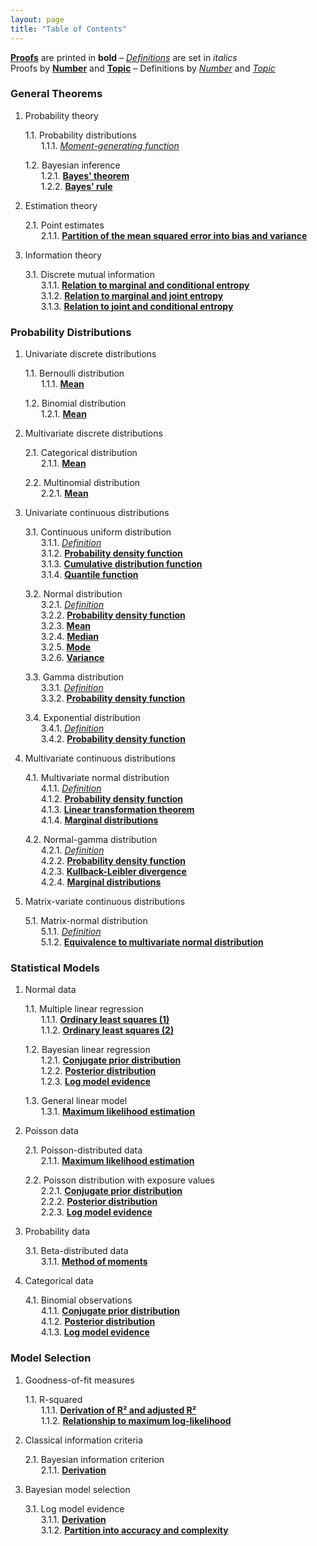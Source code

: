 ```yaml
---
layout: page
title: "Table of Contents"
---
```



**[Proofs](/P/-temp-.html)** are printed in **bold** – *[Definitions](/D/-temp-.html)* are set in *italics* <br>
Proofs by **[Number](/I/Proof_by_Number.html)** and **[Topic](/I/Proof_by_Topic.html)** – Definitions by *[Number](/I/Definition_by_Number.html)* and *[Topic](/I/Definition_by_Topic.html)* <br>


<section class="chapter" id="General Theorems">
<h3>General Theorems</h3>
</section>

1. Probability theory

   1.1. Probability distributions <br>
   &emsp;&ensp; 1.1.1. *[Moment-generating function](/D/mgf.html)* <br>
   
   1.2. Bayesian inference <br>
   &emsp;&ensp; 1.2.1. **[Bayes' theorem](/P/bayes-th.html)** <br>
   &emsp;&ensp; 1.2.2. **[Bayes' rule](/P/bayes-rule.html)** <br>

2. Estimation theory

   2.1. Point estimates <br>
   &emsp;&ensp; 2.1.1. **[Partition of the mean squared error into bias and variance](/P/mse-bnv.html)** <br>

3. Information theory

   3.1. Discrete mutual information <br>
   &emsp;&ensp; 3.1.1. **[Relation to marginal and conditional entropy](/P/dmi-mce.html)** <br>
   &emsp;&ensp; 3.1.2. **[Relation to marginal and joint entropy](/P/dmi-mje.html)** <br>
   &emsp;&ensp; 3.1.3. **[Relation to joint and conditional entropy](/P/dmi-jce.html)** <br>


<section class="chapter" id="Probability Distributions">
<h3>Probability Distributions</h3>
</section>

1. Univariate discrete distributions

   1.1. Bernoulli distribution <br>
   &emsp;&ensp; 1.1.1. **[Mean](/P/bern-mean.html)** <br>

   1.2. Binomial distribution <br>
   &emsp;&ensp; 1.2.1. **[Mean](/P/bin-mean.html)** <br>

2. Multivariate discrete distributions

   2.1. Categorical distribution <br>
   &emsp;&ensp; 2.1.1. **[Mean](/P/cat-mean.html)** <br>

   2.2. Multinomial distribution <br>
   &emsp;&ensp; 2.2.1. **[Mean](/P/mult-mean.html)** <br>

3. Univariate continuous distributions

   3.1. Continuous uniform distribution <br>
   &emsp;&ensp; 3.1.1. *[Definition](/D/cuni.html)* <br>
   &emsp;&ensp; 3.1.2. **[Probability density function](/P/cuni-pdf.html)** <br>
   &emsp;&ensp; 3.1.3. **[Cumulative distribution function](/P/cuni-cdf.html)** <br>
   &emsp;&ensp; 3.1.4. **[Quantile function](/P/cuni-qf.html)** <br>

   3.2. Normal distribution <br>
   &emsp;&ensp; 3.2.1. *[Definition](/D/norm.html)* <br>
   &emsp;&ensp; 3.2.2. **[Probability density function](/P/norm-pdf.html)** <br>
   &emsp;&ensp; 3.2.3. **[Mean](/P/norm-mean.html)** <br>
   &emsp;&ensp; 3.2.4. **[Median](/P/norm-med.html)** <br>
   &emsp;&ensp; 3.2.5. **[Mode](/P/norm-mode.html)** <br>
   &emsp;&ensp; 3.2.6. **[Variance](/P/norm-var.html)** <br>

   3.3. Gamma distribution <br>
   &emsp;&ensp; 3.3.1. *[Definition](/D/gam.html)* <br>
   &emsp;&ensp; 3.3.2. **[Probability density function](/P/gam-pdf.html)** <br>

   3.4. Exponential distribution <br>
   &emsp;&ensp; 3.4.1. *[Definition](/D/exp.html)* <br>
   &emsp;&ensp; 3.4.2. **[Probability density function](/P/exp-pdf.html)** <br>

4. Multivariate continuous distributions

   4.1. Multivariate normal distribution <br>
   &emsp;&ensp; 4.1.1. *[Definition](/D/mvn.html)* <br>
   &emsp;&ensp; 4.1.2. **[Probability density function](/P/mvn-pdf.html)** <br>
   &emsp;&ensp; 4.1.3. **[Linear transformation theorem](/P/mvn-ltt.html)** <br>
   &emsp;&ensp; 4.1.4. **[Marginal distributions](/P/mvn-marg.html)** <br>
   
   4.2. Normal-gamma distribution <br>
   &emsp;&ensp; 4.2.1. *[Definition](/D/ng.html)* <br>
   &emsp;&ensp; 4.2.2. **[Probability density function](/P/ng-pdf.html)** <br>
   &emsp;&ensp; 4.2.3. **[Kullback-Leibler divergence](/P/ng-kl.html)** <br>
   &emsp;&ensp; 4.2.4. **[Marginal distributions](/P/ng-marg.html)** <br>

5. Matrix-variate continuous distributions

   5.1. Matrix-normal distribution <br>
   &emsp;&ensp; 5.1.1. *[Definition](/D/matn.html)* <br>
   &emsp;&ensp; 5.1.2. **[Equivalence to multivariate normal distribution](/P/matn-mvn.html)** <br>


<section class="chapter" id="Statistical Models">
<h3>Statistical Models</h3>
</section>

1. Normal data

   1.1. Multiple linear regression <br>
   &emsp;&ensp; 1.1.1. **[Ordinary least squares (1)](/P/mlr-ols.html)** <br>
   &emsp;&ensp; 1.1.2. **[Ordinary least squares (2)](/P/mlr-ols2.html)** <br>
   
   1.2. Bayesian linear regression <br>
   &emsp;&ensp; 1.2.1. **[Conjugate prior distribution](/P/blr-prior.html)** <br>
   &emsp;&ensp; 1.2.2. **[Posterior distribution](/P/blr-post.html)** <br>
   &emsp;&ensp; 1.2.3. **[Log model evidence](/P/blr-lme.html)** <br>
   
   1.3. General linear model <br>
   &emsp;&ensp; 1.3.1. **[Maximum likelihood estimation](/P/glm-mle.html)** <br>

2. Poisson data

   2.1. Poisson-distributed data <br>
   &emsp;&ensp; 2.1.1. **[Maximum likelihood estimation](/P/poiss-mle.html)** <br>
   
   2.2. Poisson distribution with exposure values <br>
   &emsp;&ensp; 2.2.1. **[Conjugate prior distribution](/P/poissexp-prior.html)** <br>
   &emsp;&ensp; 2.2.2. **[Posterior distribution](/P/poissexp-post.html)** <br>
   &emsp;&ensp; 2.2.3. **[Log model evidence](/P/poissexp-lme.html)** <br>
   
3. Probability data

   3.1. Beta-distributed data <br>
   &emsp;&ensp; 3.1.1. **[Method of moments](/P/beta-mom.html)** <br>

4. Categorical data
   
   4.1. Binomial observations <br>
   &emsp;&ensp; 4.1.1. **[Conjugate prior distribution](/P/bin-prior.html)** <br>
   &emsp;&ensp; 4.1.2. **[Posterior distribution](/P/bin-post.html)** <br>
   &emsp;&ensp; 4.1.3. **[Log model evidence](/P/bin-lme.html)** <br>


<section class="chapter" id="Model Selection">
<h3>Model Selection</h3>
</section>

1. Goodness-of-fit measures

   1.1. R-squared <br>
   &emsp;&ensp; 1.1.1. **[Derivation of R² and adjusted R²](/P/rsq-der.html)** <br>
   &emsp;&ensp; 1.1.2. **[Relationship to maximum log-likelihood](/P/rsq-mll.html)** <br>

2. Classical information criteria

   2.1. Bayesian information criterion <br>
   &emsp;&ensp; 2.1.1. **[Derivation](/P/bic-der.html)** <br>

3. Bayesian model selection

   3.1. Log model evidence <br>
   &emsp;&ensp; 3.1.1. **[Derivation](/P/lme-der.html)** <br>
   &emsp;&ensp; 3.1.2. **[Partition into accuracy and complexity](/P/lme-anc.html)** <br>

